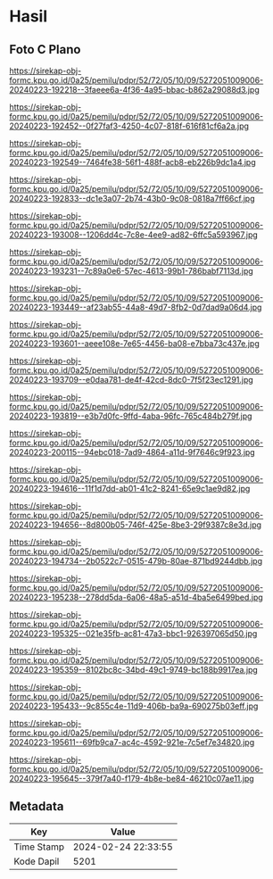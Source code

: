 # Hasil

## Foto C Plano

https://sirekap-obj-formc.kpu.go.id/0a25/pemilu/pdpr/52/72/05/10/09/5272051009006-20240223-192218--3faeee6a-4f36-4a95-bbac-b862a29088d3.jpg

https://sirekap-obj-formc.kpu.go.id/0a25/pemilu/pdpr/52/72/05/10/09/5272051009006-20240223-192452--0f27faf3-4250-4c07-818f-616f81cf6a2a.jpg

https://sirekap-obj-formc.kpu.go.id/0a25/pemilu/pdpr/52/72/05/10/09/5272051009006-20240223-192549--7464fe38-56f1-488f-acb8-eb226b9dc1a4.jpg

https://sirekap-obj-formc.kpu.go.id/0a25/pemilu/pdpr/52/72/05/10/09/5272051009006-20240223-192833--dc1e3a07-2b74-43b0-9c08-0818a7ff66cf.jpg

https://sirekap-obj-formc.kpu.go.id/0a25/pemilu/pdpr/52/72/05/10/09/5272051009006-20240223-193008--1206dd4c-7c8e-4ee9-ad82-6ffc5a593967.jpg

https://sirekap-obj-formc.kpu.go.id/0a25/pemilu/pdpr/52/72/05/10/09/5272051009006-20240223-193231--7c89a0e6-57ec-4613-99b1-786babf7113d.jpg

https://sirekap-obj-formc.kpu.go.id/0a25/pemilu/pdpr/52/72/05/10/09/5272051009006-20240223-193449--af23ab55-44a8-49d7-8fb2-0d7dad9a06d4.jpg

https://sirekap-obj-formc.kpu.go.id/0a25/pemilu/pdpr/52/72/05/10/09/5272051009006-20240223-193601--aeee108e-7e65-4456-ba08-e7bba73c437e.jpg

https://sirekap-obj-formc.kpu.go.id/0a25/pemilu/pdpr/52/72/05/10/09/5272051009006-20240223-193709--e0daa781-de4f-42cd-8dc0-7f5f23ec1291.jpg

https://sirekap-obj-formc.kpu.go.id/0a25/pemilu/pdpr/52/72/05/10/09/5272051009006-20240223-193819--e3b7d0fc-9ffd-4aba-96fc-765c484b279f.jpg

https://sirekap-obj-formc.kpu.go.id/0a25/pemilu/pdpr/52/72/05/10/09/5272051009006-20240223-200115--94ebc018-7ad9-4864-a11d-9f7646c9f923.jpg

https://sirekap-obj-formc.kpu.go.id/0a25/pemilu/pdpr/52/72/05/10/09/5272051009006-20240223-194616--11f1d7dd-ab01-41c2-8241-65e9c1ae9d82.jpg

https://sirekap-obj-formc.kpu.go.id/0a25/pemilu/pdpr/52/72/05/10/09/5272051009006-20240223-194656--8d800b05-746f-425e-8be3-29f9387c8e3d.jpg

https://sirekap-obj-formc.kpu.go.id/0a25/pemilu/pdpr/52/72/05/10/09/5272051009006-20240223-194734--2b0522c7-0515-479b-80ae-871bd9244dbb.jpg

https://sirekap-obj-formc.kpu.go.id/0a25/pemilu/pdpr/52/72/05/10/09/5272051009006-20240223-195238--278dd5da-6a06-48a5-a51d-4ba5e6499bed.jpg

https://sirekap-obj-formc.kpu.go.id/0a25/pemilu/pdpr/52/72/05/10/09/5272051009006-20240223-195325--021e35fb-ac81-47a3-bbc1-926397065d50.jpg

https://sirekap-obj-formc.kpu.go.id/0a25/pemilu/pdpr/52/72/05/10/09/5272051009006-20240223-195359--8102bc8c-34bd-49c1-9749-bc188b9917ea.jpg

https://sirekap-obj-formc.kpu.go.id/0a25/pemilu/pdpr/52/72/05/10/09/5272051009006-20240223-195433--9c855c4e-11d9-406b-ba9a-690275b03eff.jpg

https://sirekap-obj-formc.kpu.go.id/0a25/pemilu/pdpr/52/72/05/10/09/5272051009006-20240223-195611--69fb9ca7-ac4c-4592-921e-7c5ef7e34820.jpg

https://sirekap-obj-formc.kpu.go.id/0a25/pemilu/pdpr/52/72/05/10/09/5272051009006-20240223-195645--379f7a40-f179-4b8e-be84-46210c07ae11.jpg


## Metadata

| Key        | Value               |
| ---------- | ------------------- |
| Time Stamp | 2024-02-24 22:33:55 |
| Kode Dapil | 5201                |



